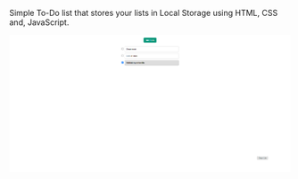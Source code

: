 Simple To-Do list that stores your lists in Local Storage using HTML, CSS and, JavaScript.

![](screenshot.png)
